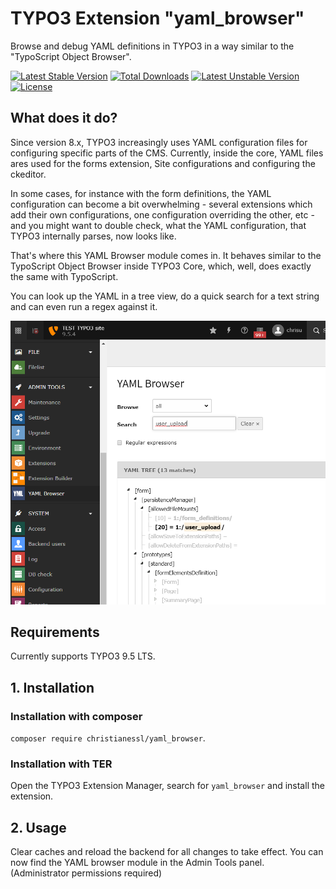 # TYPO3 Extension "yaml_browser"
Browse and debug YAML definitions in TYPO3 in a way similar to the "TypoScript Object Browser".

[![Latest Stable Version](https://poser.pugx.org/christianessl/yaml_browser/v/stable)](https://packagist.org/packages/christianessl/yaml_browser)
[![Total Downloads](https://poser.pugx.org/christianessl/yaml_browser/downloads)](https://packagist.org/packages/christianessl/yaml_browser)
[![Latest Unstable Version](https://poser.pugx.org/christianessl/yaml_browser/v/unstable)](https://packagist.org/packages/christianessl/yaml_browser)
[![License](https://poser.pugx.org/christianessl/yaml_browser/license)](https://packagist.org/packages/christianessl/yaml_browser)

## What does it do?

Since version 8.x, TYPO3 increasingly uses YAML configuration files for configuring specific parts of the CMS. 
Currently, inside the core, YAML files ares used for the forms extension, Site configurations and configuring the ckeditor.


In some cases, for instance with the form definitions, the YAML configuration can become a bit overwhelming -
several extensions which add their own configurations, one configuration overriding the other, etc - and you might want 
to double check, what the YAML configuration, that TYPO3 internally parses, now looks like.


That's where this YAML Browser module comes in. It behaves similar to the TypoScript Object Browser inside TYPO3 Core,
which, well, does exactly the same with TypoScript. 


You can look up the YAML in a tree view, do a quick search for a text string and can even run a regex against it.

![Yaml Browser](/Resources/Public/Screenshots/yaml_browser.png)

## Requirements

Currently supports TYPO3 9.5 LTS.

## 1. Installation

### Installation with composer

`composer require christianessl/yaml_browser`. 

### Installation with TER

Open the TYPO3 Extension Manager, search for `yaml_browser` and install the extension.

## 2. Usage

Clear caches and reload the backend for all changes to take effect. 
You can now find the YAML browser module in the Admin Tools panel. (Administrator permissions required)